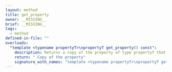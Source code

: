 ```yaml
---
layout: method
title: get_property
owner: __MISSING__
brief: __MISSING__
tags:
  - method
defined-in-file: ""
overloads:
  "template <typename propertyT>\npropertyT get_property() const":
    description: Returns a copy of the property of type propertyT that this SYCL queue was constructed with. Throws an error if the queue was not constructed with the property.
    return: " Copy of the property"
    signature_with_names: "template <typename propertyT>\npropertyT get_property() const"
---
```

